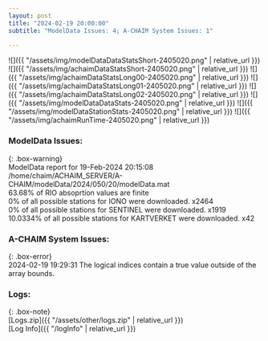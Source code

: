 ```yaml
---
layout: post
title: "2024-02-19 20:00:00"
subtitle: "ModelData Issues: 4; A-CHAIM System Issues: 1"

---
```


![]({{ "/assets/img/modelDataDataStatsShort-2405020.png" | relative_url }})
![]({{ "/assets/img/achaimDataStatsShort-2405020.png" | relative_url }})
![]({{ "/assets/img/achaimDataStatsLong00-2405020.png" | relative_url }})
![]({{ "/assets/img/achaimDataStatsLong01-2405020.png" | relative_url }})
![]({{ "/assets/img/achaimDataStatsLong02-2405020.png" | relative_url }})
![]({{ "/assets/img/modelDataDataStats-2405020.png" | relative_url }})
![]({{ "/assets/img/modelDataStationStats-2405020.png" | relative_url }})
![]({{ "/assets/img/achaimRunTime-2405020.png" | relative_url }})


### ModelData Issues:  
  
{: .box-warning}  
 ModelData report for 19-Feb-2024 20:15:08   
 /home/chaim/ACHAIM_SERVER/A-CHAIM/modelData/2024/050/20/modelData.mat   
 63.68% of RIO absoprtion values are finite   
 0% of all possible stations for IONO were downloaded. x2464   
 0% of all possible stations for SENTINEL were downloaded. x1919   
 10.0334% of all possible stations for KARTVERKET were downloaded. x42   
  
### A-CHAIM System Issues:  
  
{: .box-error}  
2024-02-19 19:29:31 The logical indices contain a true value outside of the array bounds.  

### Logs:  
  
{: .box-note}  
[Logs.zip]({{ "/assets/other/logs.zip" | relative_url }})  
[Log Info]({{ "/logInfo" | relative_url }})  
